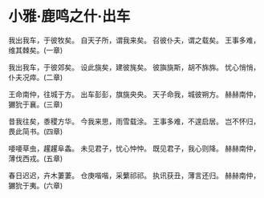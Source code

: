 # 小雅·鹿鸣之什·出车

我出我车，于彼牧矣。
自天子所，谓我来矣。
召彼仆夫，谓之载矣。
王事多难，维其棘矣。(一章)

我出我车，于彼郊矣。
设此旐矣，建彼旄矣。
彼旟旐斯，胡不旆旆。
忧心悄悄，仆夫况瘁。(二章)

王命南仲，往城于方。
出车彭彭，旗旐央央。
天子命我，城彼朔方。
赫赫南仲，玁狁于襄。(三章)

昔我往矣，黍稷方华。
今我来思，雨雪载涂。
王事多难，不遑启居。
岂不怀归，畏此简书。(四章)

喓喓草虫，趯趯阜螽。
未见君子，忧心忡忡。
既见君子，我心则降。
赫赫南仲，薄伐西戎。(五章)

春日迟迟，卉木萋萋。
仓庚喈喈，采蘩祁祁。
执讯获丑，薄言还归。
赫赫南仲，玁狁于夷。(六章)

